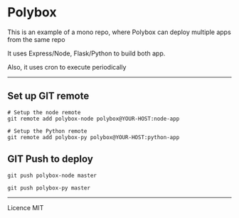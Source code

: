 # Polybox

This is an example of a mono repo, where Polybox can deploy multiple apps from the same repo

It uses Express/Node, Flask/Python to build both app.

Also, it uses cron to execute periodically

---

## Set up GIT remote

```
# Setup the node remote
git remote add polybox-node polybox@YOUR-HOST:node-app

# Setup the Python remote
git remote add polybox-py polybox@YOUR-HOST:python-app

```

## GIT Push to deploy

```
git push polybox-node master

git push polybox-py master
```

---

Licence MIT